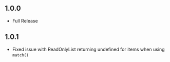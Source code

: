 ## 1.0.0
- Full Release

## 1.0.1
- Fixed issue with ReadOnlyList returning undefined for items when using `match()`
